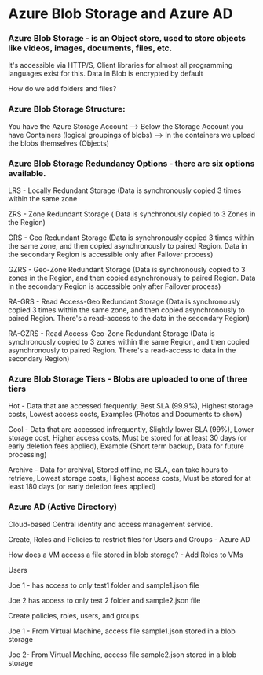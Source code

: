 # Azure Blob Storage and Azure AD

### Azure Blob Storage - is an Object store, used to store objects like videos, images, documents, files, etc.
It's accessible via HTTP/S, Client libraries for almost all programming languages exist for this. Data in Blob is encrypted by default

How do we add folders and files?

### Azure Blob Storage Structure:
You have the Azure Storage Account --> Below the Storage Account you have Containers (logical groupings of blobs) --> In the containers we upload the blobs themselves (Objects)

### Azure Blob Storage Redundancy Options - there are six options available.
LRS - Locally Redundant Storage (Data is synchronously copied 3 times within the same zone

ZRS - Zone Redundant Storage ( Data is synchronously copied to 3 Zones in the Region)

GRS - Geo Redundant Storage (Data is synchronously copied 3 times within the same zone, and then copied asynchronously to paired Region. Data in the secondary Region is accessible only after Failover process)

GZRS - Geo-Zone Redundant Storage (Data is synchronously copied to 3 zones in the Region, and then copied asynchronously to paired Region. Data in the secondary Region is accessible only after Failover process) 

RA-GRS - Read Access-Geo Redundant Storage (Data is synchronously copied 3 times within the same zone, and then copied asynchronously to paired Region. There's a read-access to the data in the secondary Region) 

RA-GZRS - Read Access-Geo-Zone Redundant Storage (Data is synchronously copied to 3 zones within the same Region, and then copied asynchronously to paired Region. There's a read-access to data in the secondary Region)

### Azure Blob Storage Tiers - Blobs are uploaded to one of three tiers 
Hot - Data that are accessed frequently, Best SLA (99.9%), Highest storage costs, Lowest access costs, Examples (Photos and Documents to show)

Cool - Data that are accessed infrequently, Slightly lower SLA (99%), Lower storage cost, Higher access costs, Must be stored for at least 30 days (or early deletion fees applied), Example (Short term backup, Data for future processing)

Archive - Data for archival, Stored offline, no SLA, can take hours to retrieve, Lowest storage costs, Highest access costs, Must be stored for at least 180 days (or early deletion fees applied) 

### Azure AD (Active Directory) 
Cloud-based Central identity and access management service. 

Create, Roles and Policies to restrict files for Users and Groups - Azure AD

How does a VM access a file stored in blob storage? - Add Roles to VMs

Users 

Joe 1 - has access to only test1 folder and sample1.json file

Joe 2 has access to only test 2 folder and sample2.json file

Create policies, roles, users, and groups

Joe 1 - From Virtual Machine, access file sample1.json stored in a blob storage

Joe 2- From Virtual Machine, access file sample2.json stored in a blob storage

